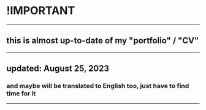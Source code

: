 # !IMPORTANT

---

## this is almost up-to-date of my "portfolio" / "CV"

---

## updated: August 25, 2023

### and maybe will be translated to English too, just have to find time for it

---
